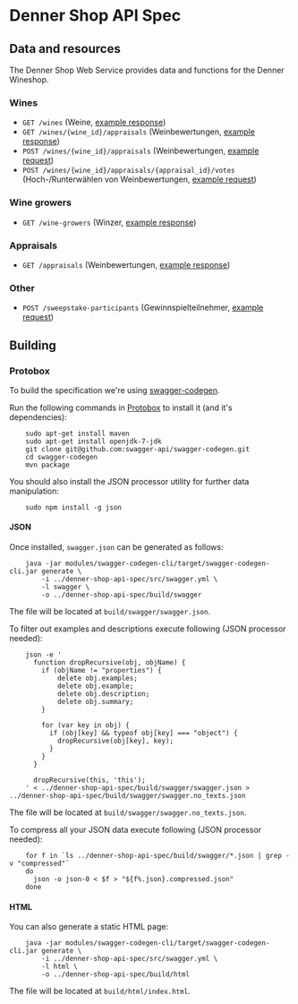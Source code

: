 # Denner Shop API Spec

## Data and resources
The Denner Shop Web Service provides data and functions for the Denner Wineshop.

### Wines
* `GET /wines` (Weine, [example response](examples/wines.get.json))
* `GET /wines/{wine_id}/appraisals` (Weinbewertungen, [example response](examples/wine-appraisals.get.json))
* `POST /wines/{wine_id}/appraisals` (Weinbewertungen, [example request](examples/wine-appraisals.post-request.json))
* `POST /wines/{wine_id}/appraisals/{appraisal_id}/votes` (Hoch-/Runterwählen von Weinbewertungen, [example request](examples/wine-appraisal-votes.post-request.json))

### Wine growers
* `GET /wine-growers` (Winzer, [example response](examples/wine-growers.get.json))

### Appraisals
* `GET /appraisals` (Weinbewertungen, [example response](examples/wine-appraisals.get.json))

### Other
* `POST /sweepstake-participants` (Gewinnspielteilnehmer, [example request](examples/sweepstake-participants.post-request.json))

## Building

### Protobox
To build the specification we're using [swagger-codegen](https://github.com/swagger-api/swagger-codegen).

Run the following commands in [Protobox](https://bitbucket.org/detailnet/protobox) to install it (and it's dependencies):

        sudo apt-get install maven
        sudo apt-get install openjdk-7-jdk
        git clone git@github.com:swagger-api/swagger-codegen.git
        cd swagger-codegen
        mvn package
      
You should also install the JSON processor utility for further data manipulation:
        
        sudo npm install -g json
  
#### JSON
Once installed, `swagger.json` can be generated as follows:

        java -jar modules/swagger-codegen-cli/target/swagger-codegen-cli.jar generate \
            -i ../denner-shop-api-spec/src/swagger.yml \
            -l swagger \
            -o ../denner-shop-api-spec/build/swagger
        
The file will be located at `build/swagger/swagger.json`.

To filter out examples and descriptions execute following (JSON processor needed):
 
        json -e '
          function dropRecursive(obj, objName) {
            if (objName != "properties") {
                delete obj.examples;
                delete obj.example;
                delete obj.description;
                delete obj.summary;
            }
            
            for (var key in obj) {
              if (obj[key] && typeof obj[key] === "object") { 
                dropRecursive(obj[key], key);
              }
            }
          }
          
          dropRecursive(this, 'this');
        ' < ../denner-shop-api-spec/build/swagger/swagger.json > ../denner-shop-api-spec/build/swagger/swagger.no_texts.json

The file will be located at `build/swagger/swagger.no_texts.json`.

To compress all your JSON data execute following (JSON processor needed):

        for f in `ls ../denner-shop-api-spec/build/swagger/*.json | grep -v "compressed"`
        do 
          json -o json-0 < $f > "${f%.json}.compressed.json"
        done
        
#### HTML
You can also generate a static HTML page:

        java -jar modules/swagger-codegen-cli/target/swagger-codegen-cli.jar generate \
            -i ../denner-shop-api-spec/src/swagger.yml \
            -l html \
            -o ../denner-shop-api-spec/build/html
            
The file will be located at `build/html/index.html`.
